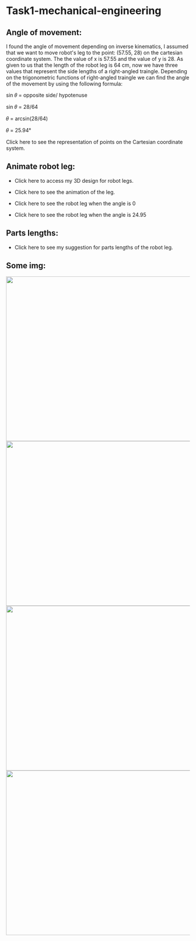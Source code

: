 # Task1-mechanical-engineering
## Angle of movement:

I found the angle of movement depending on inverse kinematics, I assumed that we want to move robot's leg to the point: (57.55, 28) on the cartesian coordinate system. The the value of x is 57.55 and the value of y is 28. As given to us that the length of the robot leg is 64 cm, now we have three values that represent the side lengths of a right-angled traingle. Depending on the trigonometric functions of right-angled traingle we can find the angle of the movement by using the following formula:

sin 𝜃 = opposite side/ hypotenuse

sin 𝜃 = 28/64

𝜃 = arcsin(28/64)

𝜃 = 25.94°

Click here to see the representation of points on the Cartesian coordinate system.

## Animate robot leg:

* Click here to access my 3D design for robot legs.

* Click here to see the animation of the leg.
* Click here to see the robot leg when the angle is 0
* Click here to see the robot leg when the angle is 24.95

## Parts lengths:

* Click here to see my suggestion for parts lengths of the robot leg.


## Some img:

<img src="https://user-images.githubusercontent.com/109294776/182015175-8b4ac4e0-1a85-45dd-8d4d-99a01621739e.jpg" width="700" height="450">


<img src="https://user-images.githubusercontent.com/109294776/182015334-70c8e6d4-009a-4e4d-9158-eca8a63deb0c.jpg" width="700" height="450">


<img src="https://user-images.githubusercontent.com/109294776/182015497-3a5e7647-820c-4e91-a959-c45b6e48894f.jpeg" width="700" height="450">


<img src="https://user-images.githubusercontent.com/109294776/182015563-dedec03f-d6f6-42c8-a443-ed99f92aabc6.jpeg" width="700" height="450">















